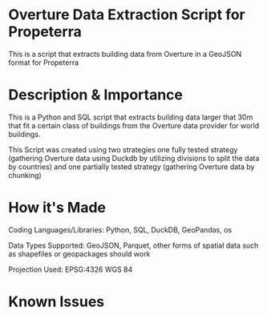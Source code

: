 # Overture Data Extraction Script for Propeterra

This is a script that extracts building data from Overture in a GeoJSON format for Propeterra

# Description & Importance

This is a Python and SQL script that extracts building data larger that 30m that fit a certain class of buildings from the Overture data provider for world buildings.

This Script was created using two strategies one fully tested strategy (gathering Overture data using Duckdb by utilizing divisions to split the data by countries) and one partially tested strategy (gathering Overture data by chunking)

# How it's Made

Coding Languages/Libraries: Python, SQL, DuckDB, GeoPandas, os 

Data Types Supported: GeoJSON, Parquet, other forms of spatial data such as shapefiles or geopackages should work

Projection Used: EPSG:4326 WGS 84



# Known Issues

